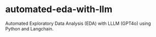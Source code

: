 # automated-eda-with-llm
Automated Exploratory Data Analysis (EDA) with LLLM (GPT4o) using Python and Langchain.
